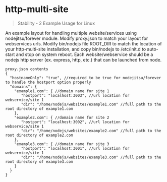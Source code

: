 http-multi-site
============

> Stability - 2 Example Usage for Linux 

An example layout for handling multiple website/services using nodejitsu/forever module.
Modify proxy.json to match your layout for webservices urls.  Modify bin/nodejs file
ROOT_DIR to match the location of your http-multi-site installation, and copy bin/nodejs
to /etc/init.d to auto-start and stop on system reboot.  Each website/webservice should
be a nodejs http server (ex. express, http, etc.) that can be launched from node.

````
proxy.json contents
{
  "hostnameOnly": "true", //required to be true for nodejitsu/forever to handle the hostport option properly
  "domains": {
    "example1.com": { //domain name for site 1
       "hostport": "localhost:3003", //url location for webservice/site 1
       "dir": "/home/nodejs/websites/example1.com" //full path to the root directory of example1.com
    },
    "example2.com": { //domain name for site 2
       "hostport": "localhost:3002", //url location for webservice/site 1
       "dir": "/home/nodejs/websites/example2.com" //full path to the root directory of example2.com
    },
    "example3.com": { //domain name for site 3
       "hostport": "localhost:3001", //url location for webservice/site 1
       "dir": "/home/nodejs/websites/example3.com" //full path to the root directory of example3.com
    }
  }
}
````

